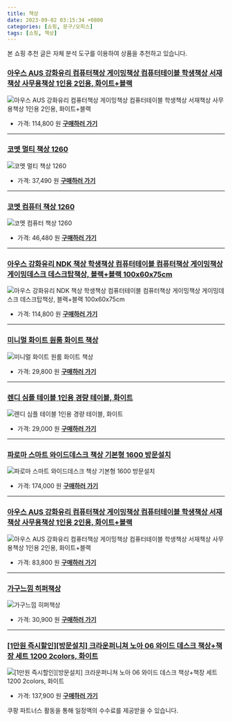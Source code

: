 ```yaml
---
title: 책상
date: 2023-09-02 03:15:34 +0800
categories: [쇼핑, 문구/오피스]
tags: [쇼핑, 책상]
---
```

본 쇼핑 추천 글은 자체 분석 도구를 이용하여 상품을 추천하고 있습니다.
### [아우스 AUS 강화유리 컴퓨터책상 게이밍책상 컴퓨터테이블 학생책상 서재책상 사무용책상 1인용 2인용, 화이트+블랙](https://link.coupang.com/re/AFFSDP?lptag=AF1030537&pageKey=1513166907&itemId=18990292684&vendorItemId=86091325331&traceid=V0-153-77f07f3df102d693&clickBeacon=7%2BgJGtH43l8n0xz2hTl3FrcMxD2EdB9zXUwtsjZkksjjjO%2BABpM%2FB0ztsc16PpC6HmyS3th%2FhxUV%2Be0rz7oLoD2nCEDOjfMfu8rlTj86KH6oinJcYfLfVqGGBWJnCQLslgz1RcJAmR8D%2BtIPcALV9Q0W5Oiy5eSSs238dxoCGTdecz39zpSvhefDdJcmxa7vHhovH74YeAMyANyhsBUytLOWDG2pnVN5wRPXTAu05%2BNmyntOdS04FAVXS9%2FrtT%2BhSoi86oqhOCvn%2FM83tlSpMJbw2TWAn5UtTP7wkabFlFPykB433AY700SWDaPtY9YVKlYOJh5ouTuJajC%2Bc1KIjR0bYX0MfejY6rEH3%2BwWhKU9U%2B3KPUPIuN2IU2yglje3XT75N0m3ezXfkQcLu%2B7viRh%2FA2Em4R%2FODQiv6eVtcC2m1AHeY0RF%2BckJ6hMNfaVGLQrzXgrDEhOmqbEFgAnnEKk9DObm7SJZgHOpLCTMkhVRgOGaU%2FHkQpOMCzXIw7nAkNPgQ%2B2CJ81cKqnZrNWQyFv%2FYPXoq7BHsMuKnp5AcxCgdJeORiF%2BiLx7KSspuYbYneDhb80aA%2FIzMe6TWLa%2BElDGpwyIq1zbkpV3ABLPxZYVqAZPY10TY4QUVR4Ct4bPXpZO0HLcfJCfUkvN9B1tkCJ9jhcvdBZm7kPuBljC0k79L4UsoAclEK9A2CSIMSkdY3MGwZY8NT3ZYLyj2s2gxS4yYZxXSNYJThgOaLHAb%2F6pVP8p%2BgfjNGqdk%2FqQES%2FDdx4VqjWkNlgb8VImrTrW%2F5P1vjPIfGRH9HrI46RU2CGXLL%2FIA8xYNSDUU2EBhnsGHC%2FHoqNtonNx9C4LDKhgTxdpy317Pv2o546YUpopwW4%3D&requestid=20230907031534882146067963&token=31850C%7CMIXED)
![아우스 AUS 강화유리 컴퓨터책상 게이밍책상 컴퓨터테이블 학생책상 서재책상 사무용책상 1인용 2인용, 화이트+블랙](https://ads-partners.coupang.com/image1/ERsrgF07gWTvmo3XEQKpc1rBL0ORmRP4ceKGpqW2h_o0gmy4ylSJJrQPtjC3gbZom-udCpQfv2pLZCaXm0o4yxqlYdse9_wcxAzB-1Slpmw5YQZV8W_VILN0zQXLYwuMJfQOKa5tdeFz4XEbxxtsyQFhhN6C6Dv1ZNr-clQnQJB9RCzWguRpybZSVKAwoM-ZGJpKKSQp3bW9fXi3xdb8eB_Msfc9WNXog8ozJRXb7cFwXJCl9omZ1YOY671DvoCh6R2RxZGRGb760tMuYQ45gUcUe8QUp60IhcLct572V3u8oHvwpe0=)
- 가격: 114,800 원
[**구매하러 가기**](https://link.coupang.com/re/AFFSDP?lptag=AF1030537&pageKey=1513166907&itemId=18990292684&vendorItemId=86091325331&traceid=V0-153-77f07f3df102d693&clickBeacon=7%2BgJGtH43l8n0xz2hTl3FrcMxD2EdB9zXUwtsjZkksjjjO%2BABpM%2FB0ztsc16PpC6HmyS3th%2FhxUV%2Be0rz7oLoD2nCEDOjfMfu8rlTj86KH6oinJcYfLfVqGGBWJnCQLslgz1RcJAmR8D%2BtIPcALV9Q0W5Oiy5eSSs238dxoCGTdecz39zpSvhefDdJcmxa7vHhovH74YeAMyANyhsBUytLOWDG2pnVN5wRPXTAu05%2BNmyntOdS04FAVXS9%2FrtT%2BhSoi86oqhOCvn%2FM83tlSpMJbw2TWAn5UtTP7wkabFlFPykB433AY700SWDaPtY9YVKlYOJh5ouTuJajC%2Bc1KIjR0bYX0MfejY6rEH3%2BwWhKU9U%2B3KPUPIuN2IU2yglje3XT75N0m3ezXfkQcLu%2B7viRh%2FA2Em4R%2FODQiv6eVtcC2m1AHeY0RF%2BckJ6hMNfaVGLQrzXgrDEhOmqbEFgAnnEKk9DObm7SJZgHOpLCTMkhVRgOGaU%2FHkQpOMCzXIw7nAkNPgQ%2B2CJ81cKqnZrNWQyFv%2FYPXoq7BHsMuKnp5AcxCgdJeORiF%2BiLx7KSspuYbYneDhb80aA%2FIzMe6TWLa%2BElDGpwyIq1zbkpV3ABLPxZYVqAZPY10TY4QUVR4Ct4bPXpZO0HLcfJCfUkvN9B1tkCJ9jhcvdBZm7kPuBljC0k79L4UsoAclEK9A2CSIMSkdY3MGwZY8NT3ZYLyj2s2gxS4yYZxXSNYJThgOaLHAb%2F6pVP8p%2BgfjNGqdk%2FqQES%2FDdx4VqjWkNlgb8VImrTrW%2F5P1vjPIfGRH9HrI46RU2CGXLL%2FIA8xYNSDUU2EBhnsGHC%2FHoqNtonNx9C4LDKhgTxdpy317Pv2o546YUpopwW4%3D&requestid=20230907031534882146067963&token=31850C%7CMIXED)
---
### [코멧 멀티 책상 1260](https://link.coupang.com/re/AFFSDP?lptag=AF1030537&pageKey=1601845545&itemId=2736017012&vendorItemId=70726113215&traceid=V0-153-5984bd165958caa5&requestid=20230907031534882146067963&token=31850C%7CMIXED)
![코멧 멀티 책상 1260](https://ads-partners.coupang.com/image1/QBFBOHBhPW8pg2bpQHzRJ9CA6cGHMClsrLN6tziVNmqnDaQcUNnaE4rT74ADuN_pgdw0ezovQB5iYSUYf0esPnGxo_eamzeG2c4ieulgAiQZfq_wTab4D4K_0oxSYgOm0Cop6y6pF3ZiEpLrzRdbIh03mfp-eDRGrlG64obEAUuq7pI25ScC-wetvZu1qe9a5pvPl5N39LciIgsSvpyGm73MixNo4RBip7p5b5sKz7Q4rJkbwtOUyFdikUHoGzOQ_nDD9zRE0BZHAPfEet3uU5zG)
- 가격: 37,490 원
[**구매하러 가기**](https://link.coupang.com/re/AFFSDP?lptag=AF1030537&pageKey=1601845545&itemId=2736017012&vendorItemId=70726113215&traceid=V0-153-5984bd165958caa5&requestid=20230907031534882146067963&token=31850C%7CMIXED)
---
### [코멧 컴퓨터 책상 1260](https://link.coupang.com/re/AFFSDP?lptag=AF1030537&pageKey=1601845472&itemId=2736016872&vendorItemId=70726113183&traceid=V0-153-818e7e7e63be874a&requestid=20230907031534882146067963&token=31850C%7CMIXED)
![코멧 컴퓨터 책상 1260](https://ads-partners.coupang.com/image1/wBTGiPF6tTCFjiZGwDecTazKcJmMM0n_6pFZmZXD2nAJaeB0jCcb1BEg2zCykus4IT-x4mPdP7HxWtDR89f4bPkqBmnnsV43NHAU2i3sFPqfGHBszIj3b7D92Elqsoi2d5qwe4nzQS520aPFFVPaLTZv1_GxveYG4wqSDZKqAot92M0DWimNRvbbW5bJUA7C4yTzjW7HdirhUBxdZDyIPybz-NM55ZBZSVolm7VOjBwWflDWt3PY4OcGwZaS_EEJZMMVaHc5gD9JyULMV93q0okW)
- 가격: 46,480 원
[**구매하러 가기**](https://link.coupang.com/re/AFFSDP?lptag=AF1030537&pageKey=1601845472&itemId=2736016872&vendorItemId=70726113183&traceid=V0-153-818e7e7e63be874a&requestid=20230907031534882146067963&token=31850C%7CMIXED)
---
### [아우스 강화유리 NDK 책상 학생책상 컴퓨터테이블 컴퓨터책상 게이밍책상 게이밍데스크 데스크탑책상, 블랙+블랙 100x60x75cm](https://link.coupang.com/re/AFFSDP?lptag=AF1030537&pageKey=6856165775&itemId=16351114834&vendorItemId=83542850282&traceid=V0-153-6d9eff4fd0618c45&clickBeacon=7%2BgJGtH43l8n0xz2hTl3FrcMxD2EdB9zXUwtsjZkksjjjO%2BABpM%2FB0ztsc16PpC6HmyS3th%2FhxUV%2Be0rz7oLoDW%2BTGvLbPHTbztxcKE5HuTq7V6uPYuZ3yxzGOUOAZEmWtWcZ%2FOp3g75oOAJX5O8pLAQ57IvGpk7Rxn8NdmjCuZecz39zpSvhefDdJcmxa7vHhovH74YeAMyANyhsBUytLOWDG2pnVN5wRPXTAu05%2BNmyntOdS04FAVXS9%2FrtT%2Bhjoz6pS%2Fb%2Fv%2FeT27WRW40Su6b6cgUwXVfA%2FQ0MsO6wPAU79UNYL0b%2BWE1VocNRrNMbkPCZEH0lDqHzAcuY%2FcDr3DR%2FaTcGIoa%2FAJsuHjcJKwT1cyJEzNMfdvXS5uEOxSk2%2BE40PZGYDWFYDAU6esZEkJK4KGwbrtUiM5JuV6JOA7alueHdD0du6hgbmNlE%2Bl3Hq9mKCIzKZ05OUpmE36SYfzMzi0x7FhvagkTt5ULFpN7ClmLZWYOI7exDLun5q4NaFVRhAb%2BF7tDIPk7j47t2L%2FU7YLzwD1zvMpidrMnZtX%2FNqyojdJLXDsiLcFQ8YeO6zalPXMmi5Cvou7gwrkvoI9G%2FV%2BcyMIf7QKg40l2%2BTBpZjKmhmR3tXT%2BOxRYbE5t%2F6gC1uINe0%2BHf1C8hPtxEjzd%2BBaFI9FSYDs04hSFeK9zRBB2PaIRIiCLuPernSp3Mha%2Bw0CKysaEBw2FCfbFXQk7tx1xXtzsnFWUUKf3tvQiRY5PSOVv%2Blo363eTTz%2BzUw9axpXNOOJL8Z9mh8GcIuhopfAM5ad%2FNckrtnDQtRyiDJ2UrHZzGoMTi4gFUKJ0NL2ZYoSuX8g%2BUbqRkLk5U7SsnP2S7W7YZySK1%2F3otFg%3D&requestid=20230907031534882146067963&token=31850C%7CMIXED)
![아우스 강화유리 NDK 책상 학생책상 컴퓨터테이블 컴퓨터책상 게이밍책상 게이밍데스크 데스크탑책상, 블랙+블랙 100x60x75cm](https://ads-partners.coupang.com/image1/K1TG11lx02dmCyzKK-NvFSplh2yySbbVTCxRUt1gxD71E-0Di1GIEZLv1a2wlzcltriPkuRHekgfO8LKIMjtiVJWI1V5Lfdb1BIXUm3LwgWkjHvujUfa1_eeJ_fRlnnFJD6eic7oPa9oYz15M5svh_WaN3lmi1JkCB7PwW01d6wvgBhzfZqxbSS20VGi1Hle7mct4HsmtQWbbjsZAmHG72PxQ-v6AzRHrWs3XEMJeKdwAe-7ldok002PzTk5kkB6i-fJ2pYsJDdZuq0KDtW8JwnLDEtmawFgd7qDbfUtkttbN_rs)
- 가격: 114,800 원
[**구매하러 가기**](https://link.coupang.com/re/AFFSDP?lptag=AF1030537&pageKey=6856165775&itemId=16351114834&vendorItemId=83542850282&traceid=V0-153-6d9eff4fd0618c45&clickBeacon=7%2BgJGtH43l8n0xz2hTl3FrcMxD2EdB9zXUwtsjZkksjjjO%2BABpM%2FB0ztsc16PpC6HmyS3th%2FhxUV%2Be0rz7oLoDW%2BTGvLbPHTbztxcKE5HuTq7V6uPYuZ3yxzGOUOAZEmWtWcZ%2FOp3g75oOAJX5O8pLAQ57IvGpk7Rxn8NdmjCuZecz39zpSvhefDdJcmxa7vHhovH74YeAMyANyhsBUytLOWDG2pnVN5wRPXTAu05%2BNmyntOdS04FAVXS9%2FrtT%2Bhjoz6pS%2Fb%2Fv%2FeT27WRW40Su6b6cgUwXVfA%2FQ0MsO6wPAU79UNYL0b%2BWE1VocNRrNMbkPCZEH0lDqHzAcuY%2FcDr3DR%2FaTcGIoa%2FAJsuHjcJKwT1cyJEzNMfdvXS5uEOxSk2%2BE40PZGYDWFYDAU6esZEkJK4KGwbrtUiM5JuV6JOA7alueHdD0du6hgbmNlE%2Bl3Hq9mKCIzKZ05OUpmE36SYfzMzi0x7FhvagkTt5ULFpN7ClmLZWYOI7exDLun5q4NaFVRhAb%2BF7tDIPk7j47t2L%2FU7YLzwD1zvMpidrMnZtX%2FNqyojdJLXDsiLcFQ8YeO6zalPXMmi5Cvou7gwrkvoI9G%2FV%2BcyMIf7QKg40l2%2BTBpZjKmhmR3tXT%2BOxRYbE5t%2F6gC1uINe0%2BHf1C8hPtxEjzd%2BBaFI9FSYDs04hSFeK9zRBB2PaIRIiCLuPernSp3Mha%2Bw0CKysaEBw2FCfbFXQk7tx1xXtzsnFWUUKf3tvQiRY5PSOVv%2Blo363eTTz%2BzUw9axpXNOOJL8Z9mh8GcIuhopfAM5ad%2FNckrtnDQtRyiDJ2UrHZzGoMTi4gFUKJ0NL2ZYoSuX8g%2BUbqRkLk5U7SsnP2S7W7YZySK1%2F3otFg%3D&requestid=20230907031534882146067963&token=31850C%7CMIXED)
---
### [미니멀 화이트 원룸 화이트 책상](https://link.coupang.com/re/AFFSDP?lptag=AF1030537&pageKey=7518603183&itemId=19715095187&vendorItemId=86819375882&traceid=V0-153-31e552172f3f60e8&requestid=20230907031534882146067963&token=31850C%7CMIXED)
![미니멀 화이트 원룸 화이트 책상](https://ads-partners.coupang.com/image1/twqEKvZTIMVIC9cbt4krlq7Kkwfeyc3OCA9q-HuoassT1lMEmsbiRgvEC-boXTB0tWSp1fKgUdjgdL2L2RVDWnrqGdSQwnLQ4sm7HSnRLb6F9crD9bxFGQ_1cNg1U6Sue9Va6oqB04xkX2jeaZTLwKUA14WDQR-GW6zi76JSNOoWeogxyiBkTBLf6Pd7Xvz0VT8vDMgySvZDuV_OBezfd-AtLcNMnHWTWjVUMqjxU1UhkSBc4CkWa9UOLMNR2B8F1MVbA52B6Y2Y3m5CR9LMTLZ8NcVx_dv_Uhkinsj5Ew==)
- 가격: 29,800 원
[**구매하러 가기**](https://link.coupang.com/re/AFFSDP?lptag=AF1030537&pageKey=7518603183&itemId=19715095187&vendorItemId=86819375882&traceid=V0-153-31e552172f3f60e8&requestid=20230907031534882146067963&token=31850C%7CMIXED)
---
### [렌디 심플 테이블 1인용 경량 테이블, 화이트](https://link.coupang.com/re/AFFSDP?lptag=AF1030537&pageKey=4806238669&itemId=6177188407&vendorItemId=81196685274&traceid=V0-153-e3279bb0ebced1da&clickBeacon=7%2BgJGtH43l8n0xz2hTl3FrcMxD2EdB9zXUwtsjZkksjjjO%2BABpM%2FB0ztsc16PpC6HmyS3th%2FhxUV%2Be0rz7oLoGoy%2FdLfrJLS8JTYdeFgzCfq7V6uPYuZ3yxzGOUOAZEm3o%2BWOkIcRR3P74GkngfMl06Td42klp5XXcouVtTjyulecz39zpSvhefDdJcmxa7vHhovH74YeAMyANyhsBUytLOWDG2pnVN5wRPXTAu05%2BNmyntOdS04FAVXS9%2FrtT%2Bh10F1OOWSdBGOzkW6yz%2B5Wkf3kE7NhO4sh9ADz%2BgbT17I76rArdLf88uGUH2oTA2YImGncrPop9E%2BNaPT0cZ3aLTZ%2BI3CNDi9D7Tm42b5Wcw%2B9KV%2B45Im983yAmNAX00h7oF%2FRFDl8D97gOpjJ24LloCCAL%2FBlSobDQnMA1xFghUjMrzI4y9uRS0RoxyRv8109McEBL5FXKugmFcQr2qLlVv%2FYPXoq7BHsMuKnp5AcxCgdJeORiF%2BiLx7KSspuYbYBkVDtAijoDuNFFJATbAwryaKKWfX7idEJspRA%2FibFNtekw%2F6QXJalR4Da5qkau6m3G9Qeufhw4YN9UQCVI9EqjfzXmZHKJJU7OQ4wJdLJUCr86VlkS5D9x1WZv6QPzm5HbbtZ3u8slhth8t49s3gGUq9dFj%2FJ6ClbMndua95a6rguOuda7kP8L8Wsyd7VywRV5n%2BXdvsUaF3cPAtjelPUogogxRW4H4RZBx4vx%2FqRdnFkypF7XnjqEWtZ%2F6iDJYKuj9gA%2BV9jVQ6CkcQd7QQUS9wZ1epxWJ9fqQF%2FuLVFslgLCU1qIXJF%2FT%2Fyqu%2FOt1i1YcClpHmrbn6Vgghp12wToRENYPtp%2B7Iiquq1ltJSLM%3D&requestid=20230907031534882146067963&token=31850C%7CMIXED)
![렌디 심플 테이블 1인용 경량 테이블, 화이트](https://ads-partners.coupang.com/image1/C7KX65FNoPT_k1RqC7iPDlVHU2gMJyms4mqRMVoikB3bF-yzG7XFgpHWhtqbM1DvKmd0xexcac2Bp8D7Jpids6fNlsQMO-X6lB2T2KgT2PcfU8FDfG8Y4r2ZJP4vvB0XwydtrC9lFF49e4ojTBOPs-QUJJLytGixkv-YldPN-9g9Z-2e3_p2H_yPNsMmIonOxXlxCXX_wYz_hBc5X-ObwcGW6I9cT3uZLoHaspBYxAqK0lUm4A5ID9d0MCKKyNZV62EWBRIG93kijSR2OP818-Jj8WoiBVSlrFJm_oxY-o3sXh_QXQ==)
- 가격: 29,000 원
[**구매하러 가기**](https://link.coupang.com/re/AFFSDP?lptag=AF1030537&pageKey=4806238669&itemId=6177188407&vendorItemId=81196685274&traceid=V0-153-e3279bb0ebced1da&clickBeacon=7%2BgJGtH43l8n0xz2hTl3FrcMxD2EdB9zXUwtsjZkksjjjO%2BABpM%2FB0ztsc16PpC6HmyS3th%2FhxUV%2Be0rz7oLoGoy%2FdLfrJLS8JTYdeFgzCfq7V6uPYuZ3yxzGOUOAZEm3o%2BWOkIcRR3P74GkngfMl06Td42klp5XXcouVtTjyulecz39zpSvhefDdJcmxa7vHhovH74YeAMyANyhsBUytLOWDG2pnVN5wRPXTAu05%2BNmyntOdS04FAVXS9%2FrtT%2Bh10F1OOWSdBGOzkW6yz%2B5Wkf3kE7NhO4sh9ADz%2BgbT17I76rArdLf88uGUH2oTA2YImGncrPop9E%2BNaPT0cZ3aLTZ%2BI3CNDi9D7Tm42b5Wcw%2B9KV%2B45Im983yAmNAX00h7oF%2FRFDl8D97gOpjJ24LloCCAL%2FBlSobDQnMA1xFghUjMrzI4y9uRS0RoxyRv8109McEBL5FXKugmFcQr2qLlVv%2FYPXoq7BHsMuKnp5AcxCgdJeORiF%2BiLx7KSspuYbYBkVDtAijoDuNFFJATbAwryaKKWfX7idEJspRA%2FibFNtekw%2F6QXJalR4Da5qkau6m3G9Qeufhw4YN9UQCVI9EqjfzXmZHKJJU7OQ4wJdLJUCr86VlkS5D9x1WZv6QPzm5HbbtZ3u8slhth8t49s3gGUq9dFj%2FJ6ClbMndua95a6rguOuda7kP8L8Wsyd7VywRV5n%2BXdvsUaF3cPAtjelPUogogxRW4H4RZBx4vx%2FqRdnFkypF7XnjqEWtZ%2F6iDJYKuj9gA%2BV9jVQ6CkcQd7QQUS9wZ1epxWJ9fqQF%2FuLVFslgLCU1qIXJF%2FT%2Fyqu%2FOt1i1YcClpHmrbn6Vgghp12wToRENYPtp%2B7Iiquq1ltJSLM%3D&requestid=20230907031534882146067963&token=31850C%7CMIXED)
---
### [파로마 스마트 와이드데스크 책상 기본형 1600 방문설치](https://link.coupang.com/re/AFFSDP?lptag=AF1030537&pageKey=6812675873&itemId=16121166163&vendorItemId=83317984797&traceid=V0-153-768e45af75eac036&requestid=20230907031534882146067963&token=31850C%7CMIXED)
![파로마 스마트 와이드데스크 책상 기본형 1600 방문설치](https://ads-partners.coupang.com/image1/mUORr_b-4PKjDhn9mRiy56J7-ju989RIGSiuyfvVsxkAK19ljHLeV6aLHzXH4RMHwO7RSqvGasalTIyOG8ASRaM5RFRv2C-WKtddZXguFd7sfOqaYvj3OolTOtLi_e-V5FirLpYaAOuuM58KYgqmC7IR775YBRWDJM7YKCqzRalN7IcMrMqdpdcx4AXLI0c21uGWnx6l4vj8lAKhUH6JnP7G1KIKFc6TggMBXezBnEyH-Uvmy0AQywPcpnJKIyr1oS6S8FvyWlI=)
- 가격: 174,000 원
[**구매하러 가기**](https://link.coupang.com/re/AFFSDP?lptag=AF1030537&pageKey=6812675873&itemId=16121166163&vendorItemId=83317984797&traceid=V0-153-768e45af75eac036&requestid=20230907031534882146067963&token=31850C%7CMIXED)
---
### [아우스 AUS 강화유리 컴퓨터책상 게이밍책상 컴퓨터테이블 학생책상 서재책상 사무용책상 1인용 2인용, 화이트+블랙](https://link.coupang.com/re/AFFSDP?lptag=AF1030537&pageKey=5835782900&itemId=19039382062&vendorItemId=86163154550&traceid=V0-153-305ee67761bde8b8&clickBeacon=7%2BgJGtH43l8n0xz2hTl3FrcMxD2EdB9zXUwtsjZkksjjjO%2BABpM%2FB0ztsc16PpC6HmyS3th%2FhxUV%2Be0rz7oLoDCn90d%2BmM3YWsbXjBGzrEDq7V6uPYuZ3yxzGOUOAZEmllDxFsfb9ggIdcStDdSww1pJaHUs53plnsh5Kj8qhLFecz39zpSvhefDdJcmxa7vHhovH74YeAMyANyhsBUytLOWDG2pnVN5wRPXTAu05%2BNmyntOdS04FAVXS9%2FrtT%2BhK3b2jpJdJ3vXgfGf9m%2Fzy2hwgu6Xo7Gj2YPtBgGhkEBJYtBsRXC11RsS%2BCnTHr72eZ4%2FDhP22PuYwBitkrBqeg4287C27Ir1bHQhyHUYqK0MsBFYklk4T6b8BohIkdPDGFzYtHmnAorv6W8W93yMjQllTqWcLBr9BxopiEMAkBLqc%2FVfN567MHBReIzPgtdNpt3DnEOVUQSMi7IknbjPryaShpjf18k5xGOZP9kkrQepJ3rLJcnf%2Fiw9Z%2FLTeIhqmO8L9QpIORXaxZVzFZdFzKk9DObm7SJZgHOpLCTMkhVRgOGaU%2FHkQpOMCzXIw7nA%2B%2FJiXOOsb3LjKNgJnfbkH5JCDZ9mlqLDIA66Id%2BCbvDD2n%2Fnts34liPyi3oys1YMi1Djep7yGZjtFLtMW3AlxAqONGVoNg4Nn4VZhF0J5UCRCE9b4IbYYQ8DIC2u1hwXDy2Gr6sxGx2tW2BAJQmPVb6gdXnYOe083oI2QGq4F2iu6nYVCpQ6YwHKMV8FFTwWARESZhN%2BxfCMsA1C2MsmV%2FT6skzMJwo7pBGJzKGLgm4NSfWFaD8rfv%2BNbZsQaZstIgbugQkgrCBZFkInXFHLiaHUodRQKSfApsy1nfTpi%2Fk%3D&requestid=20230907031534882146067963&token=31850C%7CMIXED)
![아우스 AUS 강화유리 컴퓨터책상 게이밍책상 컴퓨터테이블 학생책상 서재책상 사무용책상 1인용 2인용, 화이트+블랙](https://ads-partners.coupang.com/image1/IVZo8Yp4U1cMgEkRIaVDGUJyAi4OdTZbkyBuMJQAjqAnffPBSmKw77thAL0dSW3wDYYLVJEbHKWcOrw2f7SPkd3u_DIJuWMkZeNuMElSb0aTSwK5ckSQJfriNffnbuvKvp9o1wMSJHcFhVuCW5qDqoAoIm9jLSl3EdEn9hkEM3heTdYsM0ANnS9QmHrvZwV01IFrbXJwfi4SvsTRNi5H35_9uUv6ZbTF1ihLIEY4RcsP17KY9LpeG07uQcusuNkxDLRwrk_WGDHbZaB_2qFJ8-7fRNxDBJnYOQ92ECbtFNQ1aFch)
- 가격: 83,800 원
[**구매하러 가기**](https://link.coupang.com/re/AFFSDP?lptag=AF1030537&pageKey=5835782900&itemId=19039382062&vendorItemId=86163154550&traceid=V0-153-305ee67761bde8b8&clickBeacon=7%2BgJGtH43l8n0xz2hTl3FrcMxD2EdB9zXUwtsjZkksjjjO%2BABpM%2FB0ztsc16PpC6HmyS3th%2FhxUV%2Be0rz7oLoDCn90d%2BmM3YWsbXjBGzrEDq7V6uPYuZ3yxzGOUOAZEmllDxFsfb9ggIdcStDdSww1pJaHUs53plnsh5Kj8qhLFecz39zpSvhefDdJcmxa7vHhovH74YeAMyANyhsBUytLOWDG2pnVN5wRPXTAu05%2BNmyntOdS04FAVXS9%2FrtT%2BhK3b2jpJdJ3vXgfGf9m%2Fzy2hwgu6Xo7Gj2YPtBgGhkEBJYtBsRXC11RsS%2BCnTHr72eZ4%2FDhP22PuYwBitkrBqeg4287C27Ir1bHQhyHUYqK0MsBFYklk4T6b8BohIkdPDGFzYtHmnAorv6W8W93yMjQllTqWcLBr9BxopiEMAkBLqc%2FVfN567MHBReIzPgtdNpt3DnEOVUQSMi7IknbjPryaShpjf18k5xGOZP9kkrQepJ3rLJcnf%2Fiw9Z%2FLTeIhqmO8L9QpIORXaxZVzFZdFzKk9DObm7SJZgHOpLCTMkhVRgOGaU%2FHkQpOMCzXIw7nA%2B%2FJiXOOsb3LjKNgJnfbkH5JCDZ9mlqLDIA66Id%2BCbvDD2n%2Fnts34liPyi3oys1YMi1Djep7yGZjtFLtMW3AlxAqONGVoNg4Nn4VZhF0J5UCRCE9b4IbYYQ8DIC2u1hwXDy2Gr6sxGx2tW2BAJQmPVb6gdXnYOe083oI2QGq4F2iu6nYVCpQ6YwHKMV8FFTwWARESZhN%2BxfCMsA1C2MsmV%2FT6skzMJwo7pBGJzKGLgm4NSfWFaD8rfv%2BNbZsQaZstIgbugQkgrCBZFkInXFHLiaHUodRQKSfApsy1nfTpi%2Fk%3D&requestid=20230907031534882146067963&token=31850C%7CMIXED)
---
### [가구느낌 히퍼책상](https://link.coupang.com/re/AFFSDP?lptag=AF1030537&pageKey=7125082623&itemId=17848805594&vendorItemId=85012233654&traceid=V0-153-70528890d6fbde4b&requestid=20230907031534882146067963&token=31850C%7CMIXED)
![가구느낌 히퍼책상](https://ads-partners.coupang.com/image1/oGSIkP4tkUJHvJ-JoE8z2U3rKggBUej6Bn8cL-5RGOHSGPCXvKOWyl2WT0j659TXhQX0X7BDCTxrEG84N-8iaS8Errup8968sNkD0GlIQwEH_lgiS1eXM6pLjKPAAjVtL2tCsCagUW5lOWIwRyfeOoVWTriuRQ5RpuaEfBh7KfWOXV4KT2ZPCs33MCT6fjo4KuKPmDdNEu_yT_Y78bNaYVY8yTP_v1CSJPu5IqNE3PFI0DohtGAKfZ360rFfVOKY-Lp1W0MdWg==)
- 가격: 30,900 원
[**구매하러 가기**](https://link.coupang.com/re/AFFSDP?lptag=AF1030537&pageKey=7125082623&itemId=17848805594&vendorItemId=85012233654&traceid=V0-153-70528890d6fbde4b&requestid=20230907031534882146067963&token=31850C%7CMIXED)
---
### [[1만원 즉시할인][방문설치] 크라운퍼니쳐 노아 06 와이드 데스크 책상+책장 세트 1200 2colors, 화이트](https://link.coupang.com/re/AFFSDP?lptag=AF1030537&pageKey=7530149633&itemId=19769357692&vendorItemId=86872362820&traceid=V0-153-aefc3a3dace7a51b&clickBeacon=7%2BgJGtH43l8n0xz2hTl3FrcMxD2EdB9zXUwtsjZkksjjjO%2BABpM%2FB0ztsc16PpC6HmyS3th%2FhxUV%2Be0rz7oLoLg3YTsv14xSi%2BArqxQzG0Pq7V6uPYuZ3yxzGOUOAZEmA3lZU414HGN5t%2BQJKRZjeEI%2BEsv5wOMGQeqHnidTOk1ecz39zpSvhefDdJcmxa7vHhovH74YeAMyANyhsBUytLOWDG2pnVN5wRPXTAu05%2BNmyntOdS04FAVXS9%2FrtT%2BhRrYt%2FgJ3UkGy48h%2FAw69c2cspuRelaKBPOHEi4pAehej45OYVB5B9%2BC0mTWkwT6Q7mWqHdZ1VmTvUIa3ZD5XMlO5QrjeWG%2FTtoKODQAXk7mCOj%2Fc9OGVP7%2B%2F6WyexDTd1zW1jzOLtP0dzTH564N02L2HWehz0fOpv960M7Cp0gojMrzI4y9uRS0RoxyRv810tDHfBDLog7QWBMuC%2Bhh9i1v%2FYPXoq7BHsMuKnp5AcxCgdJeORiF%2BiLx7KSspuYbYBkVDtAijoDuNFFJATbAwryaKKWfX7idEJspRA%2FibFNtekw%2F6QXJalR4Da5qkau6m3G9Qeufhw4YN9UQCVI9EqjfzXmZHKJJU7OQ4wJdLJUCr86VlkS5D9x1WZv6QPzm5HbbtZ3u8slhth8t49s3gGUq9dFj%2FJ6ClbMndua95a6rguOuda7kP8L8Wsyd7VywRV5n%2BXdvsUaF3cPAtjelPUogogxRW4H4RZBx4vx%2FqRdnFkypF7XnjqEWtZ%2F6iDJYKuj9gA%2BV9jVQ6CkcQd7QQUS9wZ1epxWJ9fqQF%2FuLVFslgLCU1qIXJF%2FT%2Fyqu%2FOt1i1YcClpHmrbn6Vgghp12wToRENYPtp%2B7Iiquq1ltJSLM%3D&requestid=20230907031534882146067963&token=31850C%7CMIXED)
![[1만원 즉시할인][방문설치] 크라운퍼니쳐 노아 06 와이드 데스크 책상+책장 세트 1200 2colors, 화이트](https://ads-partners.coupang.com/image1/Wbhnes-s9BU1XnitWcKbLBap1-gBZg4cPyVnHWK9PesE4sa4IOAv7-bze0rhatB2X9aTeyYN9jRmYOQFH-JJj9INm6NdD-Abu6uIMX0AICGGVjfp4G7zA1VyHuEFRN9zivA6WIB-_rw3YUBH6LV2eTiNcgRREs60s7l9Sw6VHs-4VWVnyghGHjV3iz2IzQAxK1IKSZhEDuyzp2zHHTFXTK8t_rcmnX0IYvgh4qVic3psS8ic9cBOy-cp7LaVJBmILYkfKRgNma3iunrTLJRf7sVzTuSHl4vCBMiQgXNWti27w-X6)
- 가격: 137,900 원
[**구매하러 가기**](https://link.coupang.com/re/AFFSDP?lptag=AF1030537&pageKey=7530149633&itemId=19769357692&vendorItemId=86872362820&traceid=V0-153-aefc3a3dace7a51b&clickBeacon=7%2BgJGtH43l8n0xz2hTl3FrcMxD2EdB9zXUwtsjZkksjjjO%2BABpM%2FB0ztsc16PpC6HmyS3th%2FhxUV%2Be0rz7oLoLg3YTsv14xSi%2BArqxQzG0Pq7V6uPYuZ3yxzGOUOAZEmA3lZU414HGN5t%2BQJKRZjeEI%2BEsv5wOMGQeqHnidTOk1ecz39zpSvhefDdJcmxa7vHhovH74YeAMyANyhsBUytLOWDG2pnVN5wRPXTAu05%2BNmyntOdS04FAVXS9%2FrtT%2BhRrYt%2FgJ3UkGy48h%2FAw69c2cspuRelaKBPOHEi4pAehej45OYVB5B9%2BC0mTWkwT6Q7mWqHdZ1VmTvUIa3ZD5XMlO5QrjeWG%2FTtoKODQAXk7mCOj%2Fc9OGVP7%2B%2F6WyexDTd1zW1jzOLtP0dzTH564N02L2HWehz0fOpv960M7Cp0gojMrzI4y9uRS0RoxyRv810tDHfBDLog7QWBMuC%2Bhh9i1v%2FYPXoq7BHsMuKnp5AcxCgdJeORiF%2BiLx7KSspuYbYBkVDtAijoDuNFFJATbAwryaKKWfX7idEJspRA%2FibFNtekw%2F6QXJalR4Da5qkau6m3G9Qeufhw4YN9UQCVI9EqjfzXmZHKJJU7OQ4wJdLJUCr86VlkS5D9x1WZv6QPzm5HbbtZ3u8slhth8t49s3gGUq9dFj%2FJ6ClbMndua95a6rguOuda7kP8L8Wsyd7VywRV5n%2BXdvsUaF3cPAtjelPUogogxRW4H4RZBx4vx%2FqRdnFkypF7XnjqEWtZ%2F6iDJYKuj9gA%2BV9jVQ6CkcQd7QQUS9wZ1epxWJ9fqQF%2FuLVFslgLCU1qIXJF%2FT%2Fyqu%2FOt1i1YcClpHmrbn6Vgghp12wToRENYPtp%2B7Iiquq1ltJSLM%3D&requestid=20230907031534882146067963&token=31850C%7CMIXED)


쿠팡 파트너스 활동을 통해 일정액의 수수료를 제공받을 수 있습니다.
